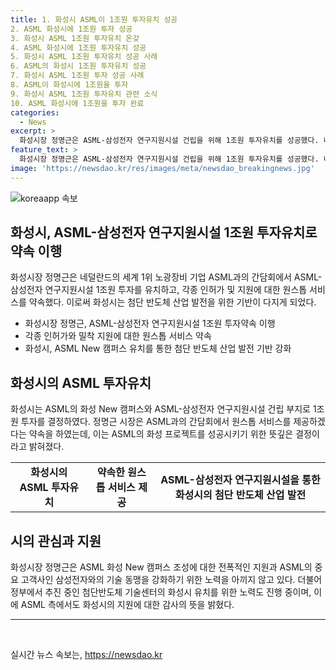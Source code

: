 ```yaml
---
title: 1. 화성시 ASML이 1조원 투자유치 성공
2. ASML 화성시에 1조원 투자 성공
3. 화성시 ASML 1조원 투자유치 온갖
4. ASML 화성시에 1조원 투자유치 성공
5. 화성시 ASML 1조원 투자유치 성공 사례
6. ASML의 화성시 1조원 투자유치 성공
7. 화성시 ASML 1조원 투자 성공 사례
8. ASML이 화성시에 1조원을 투자
9. 화성시 ASML 1조원 투자유치 관련 소식
10. ASML 화성시에 1조원을 투자 완료
categories:
  - News
excerpt: >
  화성시장 정명근은 ASML-삼성전자 연구지원시설 건립을 위해 1조원 투자유치를 성공했다. 네덜란드의 ASML 대외총괄부사장 프랭크 헤임스케르크와의 간담회에서 원스톱 서비스를 제공하겠다고 약속했다. 정 시장은 또한 첨단반도체 기술센터 유치를 위한 지원과 조언을 요청했으며, ASML의 화성 New 캠퍼스 조성에 대한 감사의 말을 전했다. ASML의 중요 고객사인 삼성전자와의 기술 동맹 및 국내 기업과의 협력 강화를 기대하고 있다. ASML의 투자유치는 화성시의 K-반도체 도시 도약을 위한 지속적인 노력의 결실이며, 네덜란드와의 다양한 분야에서의 교류 협력을 확대할 수 있는 계기로 기대된다.
feature_text: >
  화성시장 정명근은 ASML-삼성전자 연구지원시설 건립을 위해 1조원 투자유치를 성공했다. 네덜란드의 ASML 대외총괄부사장 프랭크 헤임스케르크와의 간담회에서 원스톱 서비스를 제공하겠다고 약속했다. 정 시장은 또한 첨단반도체 기술센터 유치를 위한 지원과 조언을 요청했으며, ASML의 화성 New 캠퍼스 조성에 대한 감사의 말을 전했다. ASML의 중요 고객사인 삼성전자와의 기술 동맹 및 국내 기업과의 협력 강화를 기대하고 있다. ASML의 투자유치는 화성시의 K-반도체 도시 도약을 위한 지속적인 노력의 결실이며, 네덜란드와의 다양한 분야에서의 교류 협력을 확대할 수 있는 계기로 기대된다.
image: 'https://newsdao.kr/res/images/meta/newsdao_breakingnews.jpg'
---
```


<p><img src="https://newsdao.kr/res/images/meta/newsdao_breakingnews.jpg" alt="koreaapp 속보" /></p>

<h2 data-ke-size="size26">화성시, ASML-삼성전자 연구지원시설 1조원 투자유치로 약속 이행</h2>

<p data-ke-size="size16">화성시장 정명근은 네덜란드의 세계 1위 노광장비 기업 ASML과의 간담회에서 ASML-삼성전자 연구지원시설 1조원 투자를 유치하고, 각종 인허가 및 지원에 대한 원스톱 서비스를 약속했다. 이로써 화성시는 첨단 반도체 산업 발전을 위한 기반이 다지게 되었다.</p>

<ul>
    <li>화성시장 정명근, ASML-삼성전자 연구지원시설 1조원 투자약속 이행</li>
    <li>각종 인허가와 밀착 지원에 대한 원스톱 서비스 약속</li>
    <li>화성시, ASML New 캠퍼스 유치를 통한 첨단 반도체 산업 발전 기반 강화</li>
</ul>

<h2 data-ke-size="size26">화성시의 ASML 투자유치</h2>

<p data-ke-size="size16">화성시는 ASML의 화성 New 캠퍼스와 ASML-삼성전자 연구지원시설 건립 부지로 1조원 투자를 결정하였다. 정명근 시장은 ASML과의 간담회에서 원스톱 서비스를 제공하겠다는 약속을 하였는데, 이는 ASML의 화성 프로젝트를 성공시키기 위한 뜻깊은 결정이라고 밝혀졌다.</p>

<table>
    <tr>
        <td style="text-align: center; height: 17px;"><b>화성시의 ASML 투자유치</b></td>
        <td style="text-align: center; height: 17px;"><b>약속한 원스톱 서비스 제공</b></td>
        <td style="text-align: center; height: 17px;"><b>ASML-삼성전자 연구지원시설을 통한 화성시의 첨단 반도체 산업 발전</b></td>
    </tr>
</table>

<h2 data-ke-size="size26">시의 관심과 지원</h2>

<p data-ke-size="size16">화성시장 정명근은 ASML 화성 New 캠퍼스 조성에 대한 전폭적인 지원과 ASML의 중요 고객사인 삼성전자와의 기술 동맹을 강화하기 위한 노력을 아끼지 않고 있다. 더불어 정부에서 추진 중인 첨단반도체 기술센터의 화성시 유치를 위한 노력도 진행 중이며, 이에 ASML 측에서도 화성시의 지원에 대한 감사의 뜻을 밝혔다.</p>

<hr>

<p data-ke-size="size16">&nbsp;</p>
실시간 뉴스 속보는, <a href="https://newsdao.kr" rel="dofollow">https://newsdao.kr</a>


